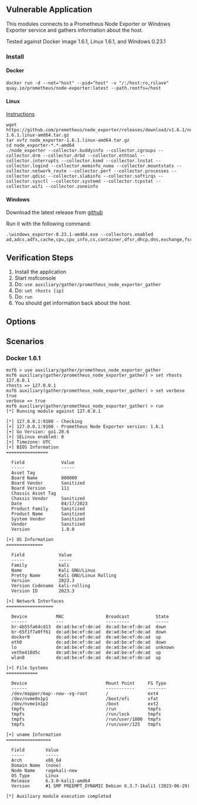 ## Vulnerable Application

This modules connects to a Prometheus Node Exporter or Windows Exporter service
and gathers information about the host.

Tested against Docker image 1.6.1, Linux 1.6.1, and Windows 0.23.1

### Install

#### Docker

`docker run -d --net="host" --pid="host" -v "/:/host:ro,rslave" quay.io/prometheus/node-exporter:latest --path.rootfs=/host`

#### Linux

[Instructions](https://prometheus.io/docs/guides/node-exporter/#installing-and-running-the-node-exporter)

```
wget https://github.com/prometheus/node_exporter/releases/download/v1.6.1/node_exporter-1.6.1.linux-amd64.tar.gz
tar xvfz node_exporter-1.6.1.linux-amd64.tar.gz
cd node_exporter-*.*-amd64
./node_exporter --collector.buddyinfo --collector.cgroups --collector.drm --collector.drbd --collector.ethtool --collector.interrupts --collector.ksmd --collector.lnstat --collector.logind --collector.meminfo_numa --collector.mountstats --collector.network_route --collector.perf --collector.processes --collector.qdisc --collector.slabinfo --collector.softirqs --collector.sysctl --collector.systemd --collector.tcpstat --collector.wifi --collector.zoneinfo
```

#### Windows

Download the latest release from [github](https://github.com/prometheus-community/windows_exporter/releases)

Run it with the following command:
```
.\windows_exporter-0.23.1-amd64.exe --collectors.enabled ad,adcs,adfs,cache,cpu,cpu_info,cs,container,dfsr,dhcp,dns,exchange,fsrmquota,hyperv,iis,logical_disk,logon,memory,mscluster_cluster,mscluster_network,mscluster_node,mscluster_resource,mscluster_resourcegroup,msmq,mssql,netframework_clrexceptions,netframework_clrinterop,netframework_clrjit,netframework_clrloading,netframework_clrlocksandthreads,netframework_clrmemory,netframework_clrremoting,netframework_clrsecurity,net,os,process,remote_fx,scheduled_task,service,smtp,system,tcp,teradici_pcoip,time,thermalzone,terminal_services,textfile,vmware_blast,vmware
```

## Verification Steps

1. Install the application
1. Start msfconsole
1. Do: `use auxiliary/gather/prometheus_node_exporter_gather`
1. Do: `set rhosts [ip]`
1. Do: `run`
1. You should get information back about the host.

## Options

## Scenarios

### Docker 1.6.1

```
msf6 > use auxiliary/gather/prometheus_node_exporter_gather 
msf6 auxiliary(gather/prometheus_node_exporter_gather) > set rhosts 127.0.0.1
rhosts => 127.0.0.1
msf6 auxiliary(gather/prometheus_node_exporter_gather) > set verbose true
verbose => true
msf6 auxiliary(gather/prometheus_node_exporter_gather) > run
[*] Running module against 127.0.0.1

[*] 127.0.0.1:9100 - Checking 
[+] 127.0.0.1:9100 - Prometheus Node Exporter version: 1.6.1
[+] Go Version: go1.20.6
[+] SELinux enabled: 0
[+] Timezone: UTC
[+] BIOS Information
================

  Field              Value
  -----              -----
  Asset Tag
  Board Name         000000
  Board Vendor       Sanitized
  Board Version      111
  Chassis Asset Tag
  Chassis Vendor     Sanitized
  Date               04/17/2023
  Product Family     Sanitized
  Product Name       Sanitized
  System Vendor      Sanitized
  Vendor             Sanitized
  Version            1.0.0

[+] OS Information
==============

  Field             Value
  -----             -----
  Family            kali
  Name              Kali GNU/Linux
  Pretty Name       Kali GNU/Linux Rolling
  Version           2023.3
  Version Codename  kali-rolling
  Version ID        2023.3

[+] Network Interfaces
==================

  Device           MAC                Broadcast          State
  ------           ---                ---------          -----
  br-4b55fa64cd13  de:ad:be:ef:de:ad  de:ad:be:ef:de:ad  down
  br-65f1f7a9ff61  de:ad:be:ef:de:ad  de:ad:be:ef:de:ad  down
  docker0          de:ad:be:ef:de:ad  de:ad:be:ef:de:ad  up
  eth0             de:ad:be:ef:de:ad  de:ad:be:ef:de:ad  down
  lo               de:ad:be:ef:de:ad  de:ad:be:ef:de:ad  unknown
  vethe418d5c      de:ad:be:ef:de:ad  de:ad:be:ef:de:ad  up
  wlan0            de:ad:be:ef:de:ad  de:ad:be:ef:de:ad  up

[+] File Systems
============

  Device                              Mount Point     FS Type
  ------                              -----------     -------
  /dev/mapper/map--new--vg-root       /               ext4
  /dev/nvme0n1p1                      /boot/efi       vfat
  /dev/nvme1n1p2                      /boot           ext2
  tmpfs                               /run            tmpfs
  tmpfs                               /run/lock       tmpfs
  tmpfs                               /run/user/1000  tmpfs
  tmpfs                               /run/user/125   tmpfs

[+] uname Information
=================

  Field        Value
  -----        -----
  Arch         x86_64
  Domain Name  (none)
  Node Name    ragekali-new
  OS Type      Linux
  Release      6.3.0-kali1-amd64
  Version      #1 SMP PREEMPT_DYNAMIC Debian 6.3.7-1kali1 (2023-06-29)

[*] Auxiliary module execution completed
```
